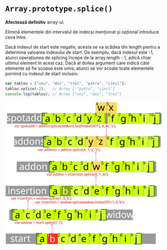 # `Array.prototype.splice()`

**Afectează definitiv** array-ul.

Elimină elementele din intervalul de indecși menționat și opțional introduce ceva între.

Dacă indexul de start este negativ, acesta se va scădea din length pentru a determina valoarea indexului de start. De exemplu, dacă indexul este -1, atunci operațiunea de splicing începe de la array.length - 1, adică chiar ultimul element în acest caz. Dacă al doilea argument care indică câte elemente să fie scoase este omis, atunci se vor scoate toate elementele pornind cu indexul de start inclusiv.

```javascript
var tablou = ["unu", "doi", "trei", "patru", "cinci"];
tablou.splice(-2);   // Array [ "patru", "cinci"]
console.log(tablou); // Array ["unu", "doi", "trei"]
```

![](splicingArrayuri.svg)
